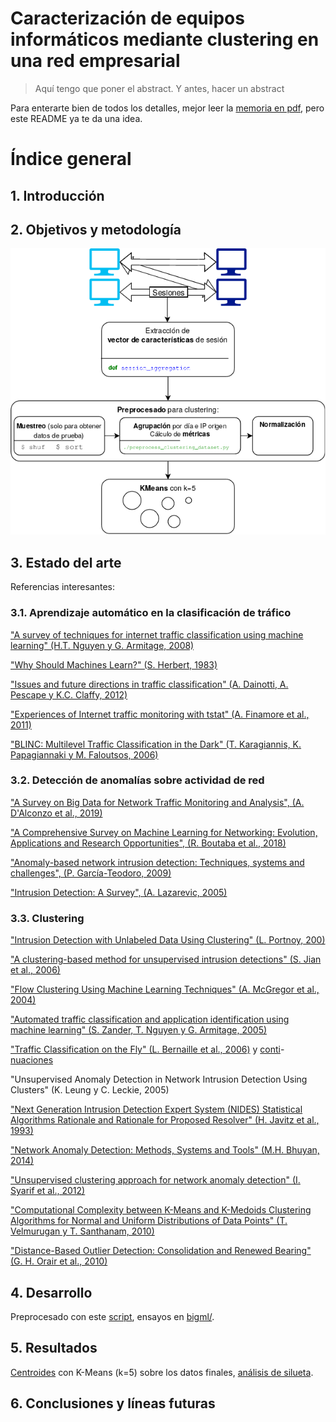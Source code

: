 # Caracterización de equipos informáticos mediante clustering en una red empresarial

> Aquí tengo que poner el abstract. Y antes, hacer un abstract

Para enterarte bien de todos los detalles, mejor leer la [memoria en pdf](TFM.pdf), pero este README ya te da una idea.

# Índice general

## 1. Introducción

## 2. Objetivos y metodología

![](graphs/esquema.png)

## 3. Estado del arte

Referencias interesantes:

### 3.1. Aprendizaje automático en la clasificación de tráfico

["A survey of techniques for internet traffic classification using machine learning" (H.T. Nguyen y G. Armitage, 2008)](https://doi.org/10.1109/SURV.2008.080406)

["Why Should Machines Learn?" (S. Herbert, 1983)](https://doi.org/10.1007/978-3-662-12405-5_2)

["Issues and future directions in traffic classification" (A. Dainotti, A. Pescape y K.C. Claffy, 2012)](https://doi.org/10.1109/MNET.2012.6135854)

["Experiences of Internet traffic monitoring with tstat" (A. Finamore et al., 2011)](https://doi.org/10.1109/MNET.2011.5772055)

["BLINC: Multilevel Traffic Classification in the Dark" (T. Karagiannis, K. Papagiannaki y M. Faloutsos, 2006)](https://doi.org/10.1145/1090191.1080119)

### 3.2. Detección de anomalías sobre actividad de red


["A Survey on Big Data for Network Traffic Monitoring and Analysis", (A. D'Alconzo et al., 2019)](https://doi.org/10.1109/TNSM.2019.2933358)

["A Comprehensive Survey on Machine Learning for Networking: Evolution, Applications and Research Opportunities", (R. Boutaba et al., 2018)](https://doi.org/10.1186/s13174-018-0087-2)

["Anomaly-based network intrusion detection: Techniques, systems and challenges", (P. García-Teodoro, 2009)](https://doi.org/10.1016/j.cose.2008.08.003)

["Intrusion Detection: A Survey", (A. Lazarevic, 2005)](https://doi.org/10.1007/0-387-24230-9_2)

### 3.3. Clustering


["Intrusion Detection with Unlabeled Data Using Clustering" (L. Portnoy, 200)](https://doi.org/10.7916/D8MP5904)

["A clustering-based method for unsupervised intrusion detections" (S. Jian et al., 2006)](https://doi.org/10.1016/j.patrec.2005.11.007)

["Flow Clustering Using Machine Learning Techniques" (A. McGregor et al., 2004)](https://doi.org/10.1007/978-3-540-24668-8_21)

["Automated traffic classification and application identification using machine learning" (S. Zander, T. Nguyen y G. Armitage, 2005)](https://doi.org/10.1109/LCN.2005.35)

["Traffic Classification on the Fly" (L. Bernaille et al., 2006)](https://doi.org/10.1145/1129582.1129589) y [conti](https://doi.org/10.1145/1368436.1368445)-[nuaciones](https://doi.org/10.1007/978-3-540-71617-4_17)

"Unsupervised Anomaly Detection in Network Intrusion Detection Using Clusters" (K. Leung y C. Leckie, 2005)

["Next Generation Intrusion Detection Expert System (NIDES) Statistical Algorithms Rationale and Rationale for Proposed Resolver" (H. Javitz et al., 1993)](https://doi.org/10.13140/RG.2.1.1847.9521)

["Network Anomaly Detection: Methods, Systems and Tools" (M.H. Bhuyan, 2014)](https://doi.org/10.1109/SURV.2013.052213.00046)

["Unsupervised clustering approach for network anomaly detection" (I. Syarif et al., 2012)](https://doi.org/10.1007/978-3-642-30507-8_7)

["Computational Complexity between K-Means and K-Medoids Clustering Algorithms for Normal and Uniform Distributions of Data Points" (T. Velmurugan y T. Santhanam, 2010)](https://doi.org/10.3844/jcssp.2010.363.368)

["Distance-Based Outlier Detection: Consolidation and Renewed Bearing" (G. H. Orair et al., 2010)](https://doi.org/10.14778/1920841.1921021)

## 4. Desarrollo

Preprocesado con este [script](scripts/preprocess_clustering_dataset.py), ensayos en [bigml/](bigml/).

## 5. Resultados

[Centroides](https://github.com/jartigag/tfm-clustering/tree/master/bigml#centroides) con K-Means (k=5) sobre los datos finales, [análisis de silueta](https://github.com/jartigag/tfm-clustering/blob/master/scripts/clustering3.ipynb).

## 6. Conclusiones y líneas futuras
